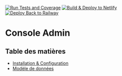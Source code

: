 [![Run Tests and Coverage](https://github.com/heriade-app/console-admin/actions/workflows/coverage.yml/badge.svg)](https://github.com/heriade-app/console-admin/actions/workflows/coverage.yml)
[![Build & Deploy to Netlify](https://github.com/heriade-app/console-admin/actions/workflows/build-deploy-netlify.yml/badge.svg?branch=main)](https://github.com/heriade-app/console-admin/actions/workflows/build-deploy-netlify.yml)
[![Deploy Back to Railway](https://github.com/heriade-app/console-admin/actions/workflows/deploy-railway.yml/badge.svg)](https://github.com/heriade-app/console-admin/actions/workflows/deploy-railway.yml)

# Console Admin

## Table des matières

- [Installation & Configuration](./doc/setup.md)
- [Modèle de données](./doc/data_model.md)
